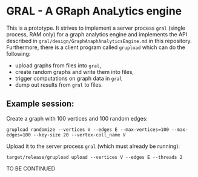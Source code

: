 # GRAL - A GRaph AnaLytics engine

This is a prototype. It strives to implement a server process `gral`
(single process, RAM only) for a graph analytics engine and implements
the API described in `gral/design/GraphAnaphAnalyticsEngine.md` in this
repository. Furthermore, there is a client program called `grupload`
which can do the following:

  - upload graphs from files into `gral`, 
  - create random graphs and write them into files,
  - trigger computations on graph data in `gral`
  - dump out results from `gral` to files.

## Example session:

Create a graph with 100 vertices and 100 random edges:

```
grupload randomize --vertices V --edges E --max-vertices=100 --max-edges=100 --key-size 20 --vertex-coll_name V
```

Upload it to the server process `gral` (which must already be running):

```
target/release/grupload upload --vertices V --edges E --threads 2
```

TO BE CONTINUED
